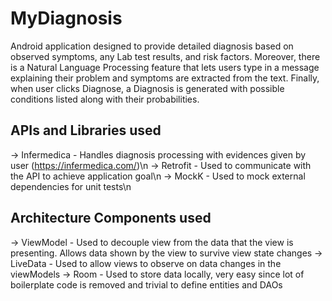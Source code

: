 # MyDiagnosis

Android application designed to provide detailed diagnosis based on observed symptoms, any Lab test results, and risk factors. Moreover, there is a Natural Language Processing feature that lets users type in a message explaining their problem and symptoms are extracted from the text. Finally, when user clicks Diagnose, a Diagnosis is generated with possible conditions listed along with their probabilities.

## APIs and Libraries used
-> Infermedica - Handles diagnosis processing with evidences given by user (https://infermedica.com/)\n
-> Retrofit - Used to communicate with the API to achieve application goal\n
-> MockK - Used to mock external dependencies for unit tests\n

## Architecture Components used
-> ViewModel - Used to decouple view from the data that the view is presenting. Allows data shown by the view to survive view                state changes
-> LiveData - Used to allow views to observe on data changes in the viewModels
-> Room - Used to store data locally, very easy since lot of boilerplate code is removed and trivial to define entities and             DAOs
